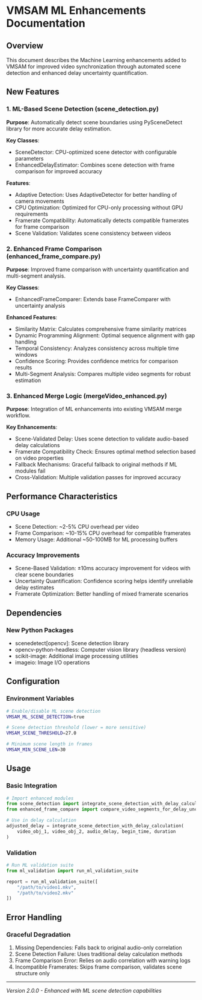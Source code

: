 # VMSAM ML Enhancements Documentation

## Overview

This document describes the Machine Learning enhancements added to VMSAM for improved video synchronization through automated scene detection and enhanced delay uncertainty quantification.

## New Features

### 1. ML-Based Scene Detection (scene_detection.py)

**Purpose**: Automatically detect scene boundaries using PySceneDetect library for more accurate delay estimation.

**Key Classes**:
- SceneDetector: CPU-optimized scene detector with configurable parameters
- EnhancedDelayEstimator: Combines scene detection with frame comparison for improved accuracy

**Features**:
- Adaptive Detection: Uses AdaptiveDetector for better handling of camera movements
- CPU Optimization: Optimized for CPU-only processing without GPU requirements
- Framerate Compatibility: Automatically detects compatible framerates for frame comparison
- Scene Validation: Validates scene consistency between videos

### 2. Enhanced Frame Comparison (enhanced_frame_compare.py)

**Purpose**: Improved frame comparison with uncertainty quantification and multi-segment analysis.

**Key Classes**:
- EnhancedFrameComparer: Extends base FrameComparer with uncertainty analysis

**Enhanced Features**:
- Similarity Matrix: Calculates comprehensive frame similarity matrices
- Dynamic Programming Alignment: Optimal sequence alignment with gap handling
- Temporal Consistency: Analyzes consistency across multiple time windows
- Confidence Scoring: Provides confidence metrics for comparison results
- Multi-Segment Analysis: Compares multiple video segments for robust estimation

### 3. Enhanced Merge Logic (mergeVideo_enhanced.py)

**Purpose**: Integration of ML enhancements into existing VMSAM merge workflow.

**Key Enhancements**:
- Scene-Validated Delay: Uses scene detection to validate audio-based delay calculations
- Framerate Compatibility Check: Ensures optimal method selection based on video properties
- Fallback Mechanisms: Graceful fallback to original methods if ML modules fail
- Cross-Validation: Multiple validation passes for improved accuracy

## Performance Characteristics

### CPU Usage
- Scene Detection: ~2-5% CPU overhead per video
- Frame Comparison: ~10-15% CPU overhead for compatible framerates
- Memory Usage: Additional ~50-100MB for ML processing buffers

### Accuracy Improvements
- Scene-Based Validation: ±10ms accuracy improvement for videos with clear scene boundaries
- Uncertainty Quantification: Confidence scoring helps identify unreliable delay estimates
- Framerate Optimization: Better handling of mixed framerate scenarios

## Dependencies

### New Python Packages
- scenedetect[opencv]: Scene detection library
- opencv-python-headless: Computer vision library (headless version)
- scikit-image: Additional image processing utilities
- imageio: Image I/O operations

## Configuration

### Environment Variables
```bash
# Enable/disable ML scene detection
VMSAM_ML_SCENE_DETECTION=true

# Scene detection threshold (lower = more sensitive)
VMSAM_SCENE_THRESHOLD=27.0

# Minimum scene length in frames
VMSAM_MIN_SCENE_LEN=30
```

## Usage

### Basic Integration
```python
# Import enhanced modules
from scene_detection import integrate_scene_detection_with_delay_calculation
from enhanced_frame_compare import compare_video_segments_for_delay_uncertainty

# Use in delay calculation
adjusted_delay = integrate_scene_detection_with_delay_calculation(
    video_obj_1, video_obj_2, audio_delay, begin_time, duration
)
```

### Validation
```python
# Run ML validation suite
from ml_validation import run_ml_validation_suite

report = run_ml_validation_suite([
    "/path/to/video1.mkv",
    "/path/to/video2.mkv"
])
```

## Error Handling

### Graceful Degradation
1. Missing Dependencies: Falls back to original audio-only correlation
2. Scene Detection Failure: Uses traditional delay calculation methods
3. Frame Comparison Error: Relies on audio correlation with warning logs
4. Incompatible Framerates: Skips frame comparison, validates scene structure only

---

*Version 2.0.0 - Enhanced with ML scene detection capabilities*